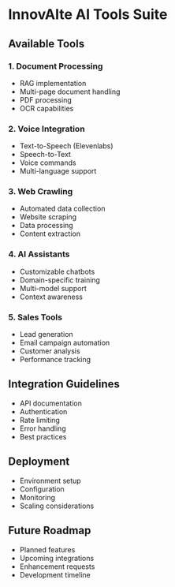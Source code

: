 # InnovAIte AI Tools Suite

## Available Tools

### 1. Document Processing
- RAG implementation
- Multi-page document handling
- PDF processing
- OCR capabilities

### 2. Voice Integration
- Text-to-Speech (Elevenlabs)
- Speech-to-Text
- Voice commands
- Multi-language support

### 3. Web Crawling
- Automated data collection
- Website scraping
- Data processing
- Content extraction

### 4. AI Assistants
- Customizable chatbots
- Domain-specific training
- Multi-model support
- Context awareness

### 5. Sales Tools
- Lead generation
- Email campaign automation
- Customer analysis
- Performance tracking

## Integration Guidelines
- API documentation
- Authentication
- Rate limiting
- Error handling
- Best practices

## Deployment
- Environment setup
- Configuration
- Monitoring
- Scaling considerations

## Future Roadmap
- Planned features
- Upcoming integrations
- Enhancement requests
- Development timeline 